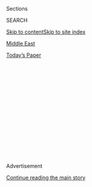 <div id="app">

<div>

<div>

<div>

<div class="NYTAppHideMasthead css-1q2w90k e1suatyy0">

<div class="section css-ui9rw0 e1suatyy2">

<div class="css-eph4ug er09x8g0">

<div class="css-6n7j50">

</div>

<span class="css-1dv1kvn">Sections</span>

<div class="css-10488qs">

<span class="css-1dv1kvn">SEARCH</span>

</div>

[Skip to content](#site-content)[Skip to site index](#site-index)

</div>

<div id="masthead-section-label" class="css-1wr3we4 eaxe0e00">

[Middle
East](https://www.nytimes3xbfgragh.onion/section/world/middleeast)

</div>

<div class="css-10698na e1huz5gh0">

</div>

</div>

<div id="masthead-bar-one" class="section hasLinks css-15hmgas e1csuq9d3">

<div class="css-uqyvli e1csuq9d0">

</div>

<div class="css-1uqjmks e1csuq9d1">

</div>

<div class="css-9e9ivx">

[](https://myaccount.nytimes3xbfgragh.onion/auth/login?response_type=cookie&client_id=vi)

</div>

<div class="css-1bvtpon e1csuq9d2">

[Today’s
Paper](https://www.nytimes3xbfgragh.onion/section/todayspaper)

</div>

</div>

</div>

</div>

<div data-aria-hidden="false">

<div id="site-content" data-role="main">

<div>

<div class="css-1aor85t" style="opacity:0.000000001;z-index:-1;visibility:hidden">

<div class="css-1hqnpie">

<div class="css-epjblv">

<span class="css-17xtcya">[Middle
East](/section/world/middleeast)</span><span class="css-x15j1o">|</span><span class="css-fwqvlz">Russian
Military Uses Syria as Proving Ground, and West Takes
Notice</span>

</div>

<div class="css-k008qs">

<div class="css-1iwv8en">

<span class="css-18z7m18"></span>

<div>

</div>

</div>

<span class="css-1n6z4y">https://nyti.ms/1OD9wCU</span>

<div class="css-1705lsu">

<div class="css-4xjgmj">

<div class="css-4skfbu" data-role="toolbar" data-aria-label="Social Media Share buttons, Save button, and Comments Panel with current comment count" data-testid="share-tools">

  - 
  - 
  - 
  - 
    
    <div class="css-6n7j50">
    
    </div>

  - 
  - 

</div>

</div>

</div>

</div>

</div>

</div>

<div class="css-13pd83m">

</div>

<div id="top-wrapper" class="css-1sy8kpn">

<div id="top-slug" class="css-l9onyx">

Advertisement

</div>

[Continue reading the main
story](#after-top)

<div class="ad top-wrapper" style="text-align:center;height:100%;display:block;min-height:250px">

<div id="top" class="place-ad" data-position="top" data-size-key="top">

</div>

</div>

<div id="after-top">

</div>

</div>

<div id="sponsor-wrapper" class="css-1hyfx7x">

<div id="sponsor-slug" class="css-19vbshk">

Supported by

</div>

[Continue reading the main
story](#after-sponsor)

<div id="sponsor" class="ad sponsor-wrapper" style="text-align:center;height:100%;display:block">

</div>

<div id="after-sponsor">

</div>

</div>

<div class="css-1vkm6nb ehdk2mb0">

# Russian Military Uses Syria as Proving Ground, and West Takes Notice

</div>

<div class="css-79elbk" data-testid="photoviewer-wrapper">

<div class="css-z3e15g" data-testid="photoviewer-wrapper-hidden">

</div>

<div class="css-1a48zt4 ehw59r15" data-testid="photoviewer-children">

![<span class="css-16f3y1r e13ogyst0" data-aria-hidden="true">Russian
soldiers with their plane, a Sukhoi Su-34 strike fighter, which NATO
calls a Fullback, this month in Latakia,
Syria.</span><span class="css-cnj6d5 e1z0qqy90" itemprop="copyrightHolder"><span class="css-1ly73wi e1tej78p0">Credit...</span><span><span>Russian
Defence Ministry Press Service, via European Pressphoto
Agency</span></span></span>](https://static01.graylady3jvrrxbe.onion/images/2015/10/15/world/15military-web/15military-web-articleLarge.jpg?quality=75&auto=webp&disable=upscale)

</div>

</div>

<div class="css-xt80pu e12qa4dv0">

<div class="css-18e8msd">

<div class="css-vp77d3 epjyd6m0">

<div class="css-1baulvz">

By [<span class="css-1baulvz" itemprop="name">Steven Lee
Myers</span>](http://www.nytimes3xbfgragh.onion/by/steven-lee-myers) and
[<span class="css-1baulvz last-byline" itemprop="name">Eric
Schmitt</span>](http://www.nytimes3xbfgragh.onion/by/eric-schmitt)

</div>

</div>

  - Oct. 14,
    2015

  - 
    
    <div class="css-4xjgmj">
    
    <div class="css-d8bdto" data-role="toolbar" data-aria-label="Social Media Share buttons, Save button, and Comments Panel with current comment count" data-testid="share-tools">
    
      - 
      - 
      - 
      - 
        
        <div class="css-6n7j50">
        
        </div>
    
      - 
      - 
    
    </div>
    
    </div>

</div>

</div>

<div class="section meteredContent css-1r7ky0e" name="articleBody" itemprop="articleBody">

<div class="css-1fanzo5 StoryBodyCompanionColumn">

<div class="css-53u6y8">

WASHINGTON — Two weeks of air and missile strikes in
[Syria](http://topics.nytimes3xbfgragh.onion/top/news/international/countriesandterritories/syria/index.html?inline=nyt-geo "More news and information about Syria.")
have given Western intelligence and military officials a deeper
appreciation of the transformation that Russia’s military has undergone
under President [Vladimir V.
Putin](http://topics.nytimes3xbfgragh.onion/top/reference/timestopics/people/p/vladimir_v_putin/index.html?inline=nyt-per "More articles about Vladimir V. Putin."),
showcasing its ability to conduct operations beyond its borders and
providing a public demonstration of new weaponry, tactics and strategy.

The strikes have involved aircraft never before tested in combat,
including the Sukhoi Su-34 strike fighter, which NATO calls the
Fullback, and a ship-based [cruise
missile](http://www.nytimes3xbfgragh.onion/2015/10/09/world/middleeast/russias-kalibr-cruise-missiles-a-new-weapon-in-syria-conflict.html "Times article.")
fired more than 900 miles from the Caspian Sea, which, according to some
analysts, surpasses the American equivalent in technological capability.

Russia’s jets have struck in support of Syrian ground troops advancing
from areas under the control of the Syrian government, and might soon
back an Iranian-led offensive that appeared to be forming in the
northern province of Aleppo on Wednesday. That coordination reflects
what American officials described as months of meticulous planning
behind Russia’s first military campaign outside former Soviet borders
since the dissolution of the Soviet Union.

Taken together, the operations reflect what officials and analysts
described as a little-noticed — and still incomplete — modernization
that has been underway in Russia for several years, despite strains on
the country’s budget. And that, as with Russia’s intervention in
neighboring Ukraine, has raised alarms in the West.

</div>

</div>

<div class="css-1fanzo5 StoryBodyCompanionColumn">

<div class="css-53u6y8">

In a
[report](http://www.ecfr.eu/publications/summary/russias_quiet_military_revolution_and_what_it_means_for_europe "The report (German).")
this month for the European Council on Foreign Relations, Gustav Gressel
argued that Mr. Putin had overseen the most rapid transformation of the
country’s armed forces since the 1930s. “Russia is now a military power
that could overwhelm any of its neighbors, if they were isolated from
Western support,” wrote Mr. Gressel, a former officer of the Austrian
military.

</div>

</div>

![<span class="css-16f3y1r e13ogyst0">The Russian Ministry of Defense
released several videos on Wednesday and Thursday that they say show air
strikes by Russian military jets hitting targets inside
Syria.</span>](https://static01.graylady3jvrrxbe.onion/images/2015/10/01/multimedia/russia-airstrikes/russia-airstrikes-videoSixteenByNine1050.jpg)

<div class="css-1fanzo5 StoryBodyCompanionColumn">

<div class="css-53u6y8">

Russia’s fighter jets are, for now at least, conducting nearly as many
strikes in a typical day against rebel troops opposing the government of
President Bashar al-Assad as the American-led coalition targeting the
Islamic State has been carrying out each month this year.

The operation in Syria — still relatively limited — has become, in
effect, a testing ground for an increasingly confrontational and defiant
Russia under Mr. Putin. In fact, as Mr. Putin himself suggested on
Sunday, the operation could be intended to send a message to the United
States and the West about the restoration of the country’s military
prowess and global reach after decades of post-Soviet decay.

“It is one thing for the experts to be aware that Russia supposedly has
these weapons, and another thing for them to see for the first time that
they do really exist, that our defense industry is making them, that
they are of high quality and that we have well-trained people who can
put them to effective use,” Mr. Putin said in an interview broadcast on
state television. “They have seen, too, now that Russia is ready to use
them if this is in the interests of our country and our people.”

</div>

</div>

<div class="css-1fanzo5 StoryBodyCompanionColumn">

<div class="css-53u6y8">

Russia’s swift and largely bloodless takeover of Crimea in 2014 was
effectively a stealth operation, while its involvement in eastern
Ukraine, though substantial, was conducted in secrecy and obfuscated by
official denials of direct Russian involvement. The bombings in Syria,
by contrast, are being conducted openly and are being documented with
great fanfare by the Ministry of Defense in Moscow, which distributes
targeting video in the way the Pentagon did during the Persian Gulf war
in 1991.

That has also given officials and analysts far greater insight into a
military that for nearly a quarter-century after the collapse of the
Soviet Union was seen as a decaying, insignificant force, one so hobbled
by aging systems and so consumed by corruption that it posed little real
threat beyond its borders.

“We’re learning more than we have in the last 10 years,” said Micah
Zenko, a senior fellow at the Council on Foreign Relations, noting the
use of the new strike fighters and the new cruise missile, known as the
Kalibr. “As it was described to me, we are going to school on what the
Russian military is capable of
today.”

</div>

</div>

<div class="css-1sngw6j">

[](https://www.nytimes3xbfgragh.onion/interactive/2015/10/14/world/europe/russia-frozen-zones-syria.html)

<div class="css-1eoytci">

![](https://static01.graylady3jvrrxbe.onion/images/2015/10/15/world/frozen5/frozen5-videoLarge.jpg)

</div>

<div class="css-1rha1bf">

## Frozen Zones: How Russia Maintains Influence in the Post-Cold War Era

Modern Russia has inflamed conflict in former Soviet republics to create
“frozen zones,” allowing it to influence events and confound its
opponents.

</div>

</div>

<div class="css-1fanzo5 StoryBodyCompanionColumn">

<div class="css-53u6y8">

The capabilities on display in Syria — and before that in Ukraine — are
the fruits of Russia’s short, victorious [war in Georgia in
2008](http://www.nytimes3xbfgragh.onion/2008/08/09/world/europe/09georgia.html?pagewanted=all "Times article.").
Although Russia crushed the American-trained forces of Georgia’s
government, driving them from areas surrounding the breakaway region of
South Ossetia, Russia’s ground and air forces performed poorly.

The Russians lost three fighter jets and a bomber on the first day of
the war that August, and seven over all, according to an
[analysis](http://www.cast.ru/eng/?id=328 "Centre for Analysis of Strategies and Technologies analysis.")
conducted after the conflict. Russian ground forces suffered from poor
coordination and communication, as well as episodes of so-called
friendly fire.

In the war’s aftermath, Mr. Putin, then serving as prime minister, began
a military modernization program that focused not only on high-profile
procurement of new weapons — new aircraft, warships and missiles — but
also on a less-noticed overhaul of training and organization that
included a reduction in the bloated officer corps and the development of
a professional corps of noncommissioned officers.

</div>

</div>

<div class="css-1fanzo5 StoryBodyCompanionColumn">

<div class="css-53u6y8">

Russian military spending bottomed out in the mid-1990s but has risen
steadily under Mr. Putin and, despite the falling price of oil and
international sanctions imposed after the annexation of Crimea, it has
surged to its highest level in a quarter-century, reaching $81 billion,
or 4.2 percent of the country’s gross domestic product, a common measure
of military expenditure.

The Russian advancements go beyond new weaponry, reflecting an increase
in professionalism and readiness. Russia set up its main operations at
an air base near Latakia in northwestern Syria in a matter of three
weeks, dispatching more than four dozen combat planes and helicopters,
scores of tanks and armored vehicles, rocket and artillery systems, air
defenses and portable housing for as many as 2,000 troops. It was
Moscow’s largest deployment to the Middle East since the Soviet Union
deployed in Egypt in the 1970s.

“What continues to impress me is their ability to move a lot of stuff
real far, real fast,” Lt. Gen. Ben Hodges, the commander of United
States Army forces in Europe, said in an
interview.

</div>

</div>

<div class="css-1sngw6j">

[](https://www.nytimes3xbfgragh.onion/interactive/2015/09/30/world/middleeast/syria-control-map-isis-rebels-airstrikes.html)

<div class="css-1eoytci">

![](https://static01.graylady3jvrrxbe.onion/images/2015/09/30/world/middleeast/syria-control-map-isis-rebels-airstrikes-1443670697166/syria-control-map-isis-rebels-airstrikes-1443670697166-videoLarge-v12.jpg)

</div>

<div class="css-1rha1bf">

## Syria and Rebels Battle for Aleppo as Cease-Fire Collapses

A drastic escalation of fighting in Aleppo has shattered a partial
truce.

</div>

</div>

<div class="css-1fanzo5 StoryBodyCompanionColumn">

<div class="css-53u6y8">

Since its [air campaign
started](http://www.nytimes3xbfgragh.onion/2015/10/01/world/europe/russia-airstrikes-syria.html?_r=0 "Times article.")
on Sept. 30, Russia has quickly ramped up its airstrikes from a handful
each day to nearly 90 on some days, using more than a half-dozen types
of guided and unguided munitions, including fragmentary bombs and bunker
busters for hardened targets, American analysts said.

Russia is not only bringing some of its most advanced hardware to the
fight, it has also deployed large field kitchens and even dancers and
singers to entertain the troops — all signs that Moscow is settling in
for the long haul, American analysts said.

“They brought the whole package,” said Jeffrey White, a former Middle
East analyst with the Defense Intelligence Agency now at the Washington
Institute for Near East Policy. “It showed me they could deploy a
decent-sized expeditionary force.”

</div>

</div>

<div class="css-1fanzo5 StoryBodyCompanionColumn">

<div class="css-53u6y8">

For now, Russia’s focus in Syria is mainly an air campaign with some 600
marines on the ground to protect the air base in Latakia. Mr. Putin has
excluded the idea of sending in a larger ground force to assist the
Syrians.

Michael Kofman, an analyst with the CNA Corporation, a nonprofit
research institute, and a fellow at the Kennan Institute in Washington
who studies the Russian military, said that the operations over Syria
showed that Russia has caught up to the capabilities the United States
has used in combat since the 1990s. That nonetheless represented
significant progress given how far behind the Russians had fallen.

“Conducting night strikes, with damage assessments by drones, is a
tangible leap for Russia into a mix of 1990s and even current Western
combat ability,” he said.

</div>

</div>

![<span class="css-16f3y1r e13ogyst0">President Vladimir V. Putin of
Russia met with his defense minister, Sergey K. Shoigu, on Wednesday to
discuss military action in
Syria.</span><span class="css-cch8ym"><span class="css-1dv1kvn">Credit</span><span class="css-cnj6d5 e1z0qqy90" itemprop="copyrightHolder"><span class="css-1ly73wi e1tej78p0">Credit...</span><span>Pool
photo by Alexey
Nikolsky</span></span></span>](https://static01.graylady3jvrrxbe.onion/images/2015/10/08/world/putin-video/putin-video-videoSixteenByNine1050.jpg)

<div class="css-1fanzo5 StoryBodyCompanionColumn">

<div class="css-53u6y8">

The Russian Air Force suffered a series of training accidents over the
spring and summer — losing at least five aircraft in a matter of months
— which Mr. Kofman described as “teething pains” as pilots increased
operating tempo under Mr. Putin’s orders. Even so, Russia’s aviation is
“often painted in the West as some sort of Potemkin village, which is
not the case.”

He and others said that the biggest surprise so far has been the missile
technology on display. The cruise missiles fired from Russian frigates
and destroyers in the Caspian Sea were first tested only in 2012. With a
range said to reach 900 miles, they had not been used in combat before,
and despite the loss of four cruise missiles that crashed in Iran in one
salvo, they represent a technological leap that could prove worrisome
for military commanders in NATO. He noted that the advances in missile
technologies improved the precision and firepower even of aging
Soviet-era ships or aircraft.

“This is an amazingly capable new weapon,” he added.

Russia’s state television network boasted on Monday that from the
Caspian, they could reach the Persian Gulf, the Arabian Peninsula and
the “entire Mediterranean Sea.” It went on to note that trials of the
missiles were underway aboard two ships in the Black Sea, which is
bordered by three NATO allies: Turkey, Bulgaria and Romania.

</div>

</div>

<div class="css-1fanzo5 StoryBodyCompanionColumn">

<div class="css-53u6y8">

The Moskva, a guided-missile cruiser that is the flagship of Russia’s
Black Sea Fleet, based in the newly annexed Crimea, has also deployed
with other ships off the coast of Syria, providing air defenses for the
aircraft and troops Russia has deployed. Those missiles effectively
protect the skies over Syrian territory under control of the government
from aerial incursions, and all but block the establishment of a no-fly
zone in Syria, as many have called for.

American officials say Russia has closely coordinated with its allies to
plan its current fight. Maj. Gen. Qassim Suleimani, the head of Iran’s
paramilitary Quds Force, went to Moscow in late July in an apparent
effort to coordinate on the Russian offensive in Syria, and he is also
spearheading the Iranian effort to assist Iraqi militias. “The broad
outlines were decided months ago,” said Lt. Gen. Richard P. Zahner,
formerly the Army’s top intelligence officer in Europe and in Iraq.

American officials, while impressed with how quickly Russia dispatched
its combat planes and helicopters to Syria, said air power had been used
to only a fraction of its potential, with indiscriminate fire common and
precision-guided munitions used sparingly. It is clear the Russians are
already harvesting lessons from the campaign to apply to their other
military operations, said David A. Deptula, a retired three-star Air
Force general who planned the American air campaigns in 2001 in
Afghanistan and in the gulf war.

“Essentially,” he said, “Russia is using their incursion into Syria as
an operational proving ground.”

</div>

</div>

</div>

<div>

</div>

<div>

</div>

<div>

</div>

<div>

<div id="bottom-wrapper" class="css-1ede5it">

<div id="bottom-slug" class="css-l9onyx">

Advertisement

</div>

[Continue reading the main
story](#after-bottom)

<div id="bottom" class="ad bottom-wrapper" style="text-align:center;height:100%;display:block;min-height:90px">

</div>

<div id="after-bottom">

</div>

</div>

</div>

</div>

</div>

## Site Index

<div>

</div>

## Site Information Navigation

  - [© <span>2020</span> <span>The New York Times
    Company</span>](https://help.nytimes3xbfgragh.onion/hc/en-us/articles/115014792127-Copyright-notice)

<!-- end list -->

  - [NYTCo](https://www.nytco.com/)
  - [Contact
    Us](https://help.nytimes3xbfgragh.onion/hc/en-us/articles/115015385887-Contact-Us)
  - [Work with us](https://www.nytco.com/careers/)
  - [Advertise](https://nytmediakit.com/)
  - [T Brand Studio](http://www.tbrandstudio.com/)
  - [Your Ad
    Choices](https://www.nytimes3xbfgragh.onion/privacy/cookie-policy#how-do-i-manage-trackers)
  - [Privacy](https://www.nytimes3xbfgragh.onion/privacy)
  - [Terms of
    Service](https://help.nytimes3xbfgragh.onion/hc/en-us/articles/115014893428-Terms-of-service)
  - [Terms of
    Sale](https://help.nytimes3xbfgragh.onion/hc/en-us/articles/115014893968-Terms-of-sale)
  - [Site
    Map](https://spiderbites.nytimes3xbfgragh.onion)
  - [Help](https://help.nytimes3xbfgragh.onion/hc/en-us)
  - [Subscriptions](https://www.nytimes3xbfgragh.onion/subscription?campaignId=37WXW)

</div>

</div>

</div>

</div>
